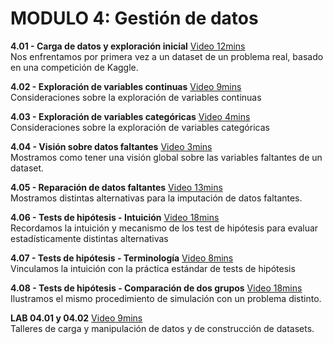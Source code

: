 # MODULO 4: Gestión de datos

**4.01 - Carga de datos y exploración inicial** [Video 12mins](https://youtu.be/yDUibzYS9Go) <br/>  Nos enfrentamos por primera vez a un dataset de un problema real, basado en una competición de Kaggle.

**4.02 - Exploración de variables continuas** [Video 9mins](https://youtu.be/ocGrjw7LRfg) <br/>  Consideraciones sobre la exploración de variables continuas

**4.03 - Exploración de variables categóricas** [Video 4mins](https://youtu.be/y3H_2XPx6vQ) <br/>  Consideraciones sobre la exploración de variables categóricas

**4.04 - Visión sobre datos faltantes** [Video 3mins](https://youtu.be/_5lweSCx-2I) <br/> Mostramos como tener una visión global sobre las variables faltantes de un dataset.

**4.05 - Reparación de datos faltantes** [Video 13mins](https://youtu.be/ihpEYrq1UYc) <br/> Mostramos distintas alternativas para la imputación de datos faltantes.

**4.06 - Tests de hipótesis - Intuición** [Video 18mins](https://youtu.be/dyf33Y2owkY) <br/> Recordamos la intuición y mecanismo de los test de hipótesis para evaluar estadísticamente distintas alternativas

**4.07 - Tests de hipótesis - Terminología** [Video 8mins](https://youtu.be/iao0Ssyalig) <br/> Vinculamos la intuición con la práctica estándar de tests de hipótesis

**4.08 - Tests de hipótesis - Comparación de dos grupos** [Video 18mins](https://youtu.be/BvoGm5fK9lM) <br/> Ilustramos el mismo procedimiento de simulación con un problema distinto.

**LAB 04.01 y 04.02** [Video 9mins](https://youtu.be/mb0fH3AXhZ4) <br/> Talleres de carga y manipulación de datos y de construcción de datasets.
